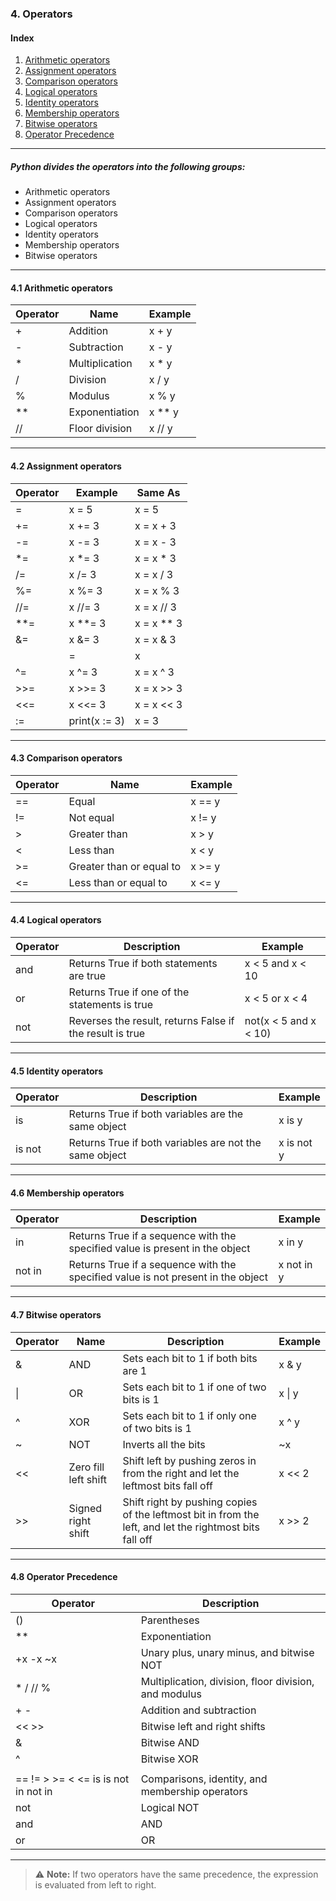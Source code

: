 ### 4. Operators

#### Index

1. [Arithmetic operators](#41-arithmetic-operators)
2. [Assignment operators](#42-assignment-operators)
3. [Comparison operators](#43-comparison-operators)
4. [Logical operators](#44-logical-operators)
5. [Identity operators](#45-identity-operators)
6. [Membership operators](#46-membership-operators)
7. [Bitwise operators](#47-bitwise-operators)
8. [Operator Precedence](#48-operator-precedence)

---

##### Python divides the operators into the following groups:

- Arithmetic operators  
- Assignment operators  
- Comparison operators  
- Logical operators  
- Identity operators  
- Membership operators  
- Bitwise operators  

---

#### 4.1 Arithmetic operators

| Operator | Name            | Example  |
|----------|-----------------|----------|
| +        | Addition        | x + y    |
| -        | Subtraction     | x - y    |
| *        | Multiplication  | x * y    |
| /        | Division        | x / y    |
| %        | Modulus         | x % y    |
| **       | Exponentiation  | x ** y   |
| //       | Floor division  | x // y   |

---

#### 4.2 Assignment operators

| Operator | Example        | Same As     |
|----------|----------------|-------------|
| =        | x = 5          | x = 5       |
| +=       | x += 3         | x = x + 3   |
| -=       | x -= 3         | x = x - 3   |
| *=       | x *= 3         | x = x * 3   |
| /=       | x /= 3         | x = x / 3   |
| %=       | x %= 3         | x = x % 3   |
| //=      | x //= 3        | x = x // 3  |
| **=      | x **= 3        | x = x ** 3  |
| &=       | x &= 3         | x = x & 3   |
| |=       | x |= 3         | x = x | 3   |
| ^=       | x ^= 3         | x = x ^ 3   |
| >>=      | x >>= 3        | x = x >> 3  |
| <<=      | x <<= 3        | x = x << 3  |
| :=       | print(x := 3)  | x = 3       |

---

#### 4.3 Comparison operators

| Operator | Name                       | Example  |
|----------|----------------------------|----------|
| ==       | Equal                      | x == y   |
| !=       | Not equal                  | x != y   |
| >        | Greater than               | x > y    |
| <        | Less than                  | x < y    |
| >=       | Greater than or equal to   | x >= y   |
| <=       | Less than or equal to      | x <= y   |

---

#### 4.4 Logical operators

| Operator | Description                            | Example                      |
|----------|----------------------------------------|------------------------------|
| and      | Returns True if both statements are true | x < 5 and x < 10             |
| or       | Returns True if one of the statements is true | x < 5 or x < 4              |
| not      | Reverses the result, returns False if the result is true | not(x < 5 and x < 10)       |

---

#### 4.5 Identity operators

| Operator | Description                                  | Example     |
|----------|----------------------------------------------|-------------|
| is       | Returns True if both variables are the same object | x is y     |
| is not   | Returns True if both variables are not the same object | x is not y |

---

#### 4.6 Membership operators

| Operator | Description                                                          | Example     |
|----------|----------------------------------------------------------------------|-------------|
| in       | Returns True if a sequence with the specified value is present in the object | x in y     |
| not in   | Returns True if a sequence with the specified value is not present in the object | x not in y |

---

#### 4.7 Bitwise operators

| Operator | Name                  | Description                                                                 | Example   |
|----------|-----------------------|-----------------------------------------------------------------------------|-----------|
| &        | AND                   | Sets each bit to 1 if both bits are 1                                       | x & y     |
| \|       | OR                    | Sets each bit to 1 if one of two bits is 1                                  | x \| y    |
| ^        | XOR                   | Sets each bit to 1 if only one of two bits is 1                             | x ^ y     |
| ~        | NOT                   | Inverts all the bits                                                        | ~x        |
| <<       | Zero fill left shift  | Shift left by pushing zeros in from the right and let the leftmost bits fall off | x << 2    |
| >>       | Signed right shift    | Shift right by pushing copies of the leftmost bit in from the left, and let the rightmost bits fall off | x >> 2    |

---

#### 4.8 Operator Precedence

| Operator                                   | Description                                                    |
|-------------------------------------------|----------------------------------------------------------------|
| ()                                        | Parentheses                                                    |
| **                                        | Exponentiation                                                 |
| +x  -x  ~x                                | Unary plus, unary minus, and bitwise NOT                       |
| *  /  //  %                               | Multiplication, division, floor division, and modulus          |
| +  -                                      | Addition and subtraction                                       |
| <<  >>                                    | Bitwise left and right shifts                                  |
| &                                         | Bitwise AND                                                    |
| ^                                         | Bitwise XOR                                                    |
| |                                         | Bitwise OR                                                     |
| ==  !=  >  >=  <  <=  is  is not  in  not in | Comparisons, identity, and membership operators                |
| not                                       | Logical NOT                                                    |
| and                                       | AND                                                            |
| or                                        | OR                                                             |

---

> ⚠️ **Note:** If two operators have the same precedence, the expression is evaluated from left to right.
